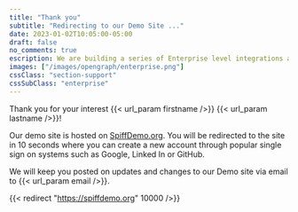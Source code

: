 ```yaml
---
title: "Thank you"
subtitle: "Redirecting to our Demo Site ..."
date: 2023-01-02T10:05:00-05:00
draft: false
no_comments: true
escription: We are building a series of Enterprise level integrations and extensions to assure that SpiffWorkflow can meet the needs of large scale organizations.
images: ["/images/opengraph/enterprise.png"]
cssClass: "section-support"
cssSubClass: "enterprise"
---
```


Thank you for your interest {{< url_param firstname />}} {{< url_param lastname />}}!

Our demo site is hosted on [SpiffDemo.org](https://spiffdemo.org).  You will be redirected to the site in 10 seconds where
you can create a new account through popular single sign on systems such as Google, Linked In or GitHub.

We will keep you posted on updates and changes to our Demo site via email to {{< url_param email />}}.  

{{< redirect "https://spiffdemo.org" 10000 />}}
